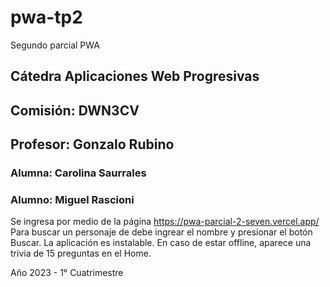 # pwa-tp2
Segundo parcial PWA
## Cátedra Aplicaciones Web Progresivas
## Comisión: DWN3CV
## Profesor: Gonzalo Rubino
### Alumna: Carolina Saurrales
### Alumno: Miguel Rascioni

Se ingresa por medio de la página https://pwa-parcial-2-seven.vercel.app/
Para buscar un personaje de debe ingrear el nombre y presionar el botón Buscar.
La aplicación es instalable.
En caso de estar offline, aparece una trivia de 15 preguntas en el Home.

Año 2023 - 1° Cuatrimestre
